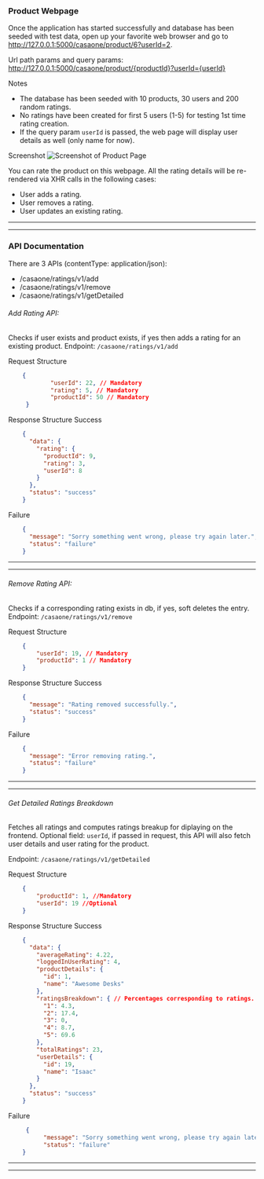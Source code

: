 ### Product Webpage
Once the application has started successfully and database has been seeded with test data, open up your favorite web browser and go to http://127.0.0.1:5000/casaone/product/6?userId=2.

Url path params and query params:
http://127.0.0.1:5000/casaone/product/{productId}?userId={userId}

Notes
- The database has been seeded with 10 products, 30 users and 200 random ratings.
- No ratings have been created for first 5 users (1-5) for testing 1st time rating creation.
- If the query param `userId` is passed, the web page will display user details as well (only name for now).


Screenshot
![Screenshot of Product Page](https://www.terminalbytes.com/wp-content/uploads/2019/06/Screenshot-2019-06-12-at-10.35.43-PM.jpg "Screenshot of Product Page")

You can rate the product on this webpage. All the rating details will be re-rendered via XHR calls in the following cases:
- User adds a rating.
- User removes a rating.
- User updates an existing rating.

------------
------------



### API Documentation
There are 3 APIs (contentType: application/json):
- /casaone/ratings/v1/add
- /casaone/ratings/v1/remove
- /casaone/ratings/v1/getDetailed


###### Add Rating API:
Checks if user exists and product exists, if yes then adds a rating for an existing product.
Endpoint: `/casaone/ratings/v1/add`

Request Structure
```json
    {
        	"userId": 22, // Mandatory
        	"rating": 5, // Mandatory
        	"productId": 50 // Mandatory
     }
```

Response Structure
Success

```json
    {
      "data": {
        "rating": {
          "productId": 9,
          "rating": 3,
          "userId": 8
        }
      },
      "status": "success"
    }
```

Failure
```json
    {
      "message": "Sorry something went wrong, please try again later.",
      "status": "failure"
    }
```
------------
------------

###### Remove Rating API:

Checks if a corresponding rating exists in db, if yes, soft deletes the entry.
Endpoint: `/casaone/ratings/v1/remove`

Request Structure

```json
    {
    	"userId": 19, // Mandatory
    	"productId": 1 // Mandatory
    }
```
Response Structure
Success

```json
    {
      "message": "Rating removed successfully.",
      "status": "success"
    }
```
Failure


```json
    {
      "message": "Error removing rating.",
      "status": "failure"
    }
```

------------
------------

###### Get Detailed Ratings Breakdown

Fetches all ratings and computes ratings breakup for diplaying on the frontend.
Optional field: `userId`, if passed in request, this API will also fetch user details and user rating for the product.

Endpoint: `/casaone/ratings/v1/getDetailed`

Request Structure

```json
    {
    	"productId": 1, //Mandatory
    	"userId": 19 //Optional
    }
```
Response Structure
Success

```json
    {
      "data": {
        "averageRating": 4.22,
        "loggedInUserRating": 4,
        "productDetails": {
          "id": 1,
          "name": "Awesome Desks"
        },
        "ratingsBreakdown": { // Percentages corresponding to ratings.
          "1": 4.3,
          "2": 17.4,
          "3": 0,
          "4": 8.7,
          "5": 69.6
        },
        "totalRatings": 23,
        "userDetails": {
          "id": 19,
          "name": "Isaac"
        }
      },
      "status": "success"
    }
```
Failure

```json
     {
          "message": "Sorry something went wrong, please try again later.",
          "status": "failure"
    }
```

------------
------------

